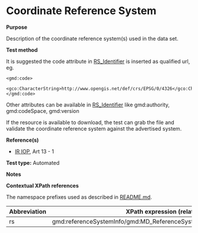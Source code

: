 
# Coordinate Reference System

**Purpose**

Description of the coordinate reference system(s) used in the data set.

**Test method**

It is suggested the code attribute in [RS_Identifier](#rs) is inserted as qualified url, eg.

```
<gmd:code>
   <gco:CharacterString>http://www.opengis.net/def/crs/EPSG/0/4326</gco:CharacterString>
</gmd:code>
```

Other attributes can be available in [RS_Identifier](#rs) like gmd:authority, gmd:codeSpace, gmd:version

If the resource is available to download, the test can grab the file and validate the coordinate
reference system against the advertised system.

**Reference(s)**	 

* [IR IOP](./README.md#ref_IR_IOP), Art 13 - 1

**Test type:** Automated

**Notes**

**Contextual XPath references**

The namespace prefixes used as described in [README.md](./README.md#namespaces).

Abbreviation                                   |  XPath expression (relative to gmd:MD_Metadata)
-----------------------------------------------| -------------------------------------------------------------------------
rs <a name="rs"></a>   | gmd:referenceSystemInfo/gmd:MD_ReferenceSystem/gmd:referenceSystemIdentifier/gmd:RS_Identifier

